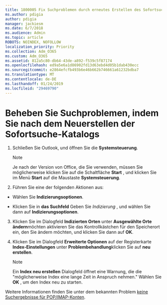 ```yaml
---
title: 1800005 Fix Suchproblemen durch erneutes Erstellen des Sofortsuche-Katalogs
ms.author: pdigia
author: pdigia
manager: jackiesm
ms.date: 6/7/2018
ms.audience: Admin
ms.topic: article
ROBOTS: NOINDEX, NOFOLLOW
localization_priority: Priority
ms.collection: Adm_O365
ms.custom: Adm_O365
ms.assetid: 812a5c80-db64-43de-a892-f539c5f87174
ms.openlocfilehash: ed9a5e6a1d86902fd13d63ebd4d05b1dab430ecc
ms.sourcegitcommit: e2864efcfb493b6e46b662b746661a61232bdba7
ms.translationtype: MT
ms.contentlocale: de-DE
ms.lasthandoff: 01/24/2019
ms.locfileid: "29469790"
---
```

# <a name="fix-search-issues-by-rebuilding-your-instant-search-catalog"></a>Beheben Sie Suchproblemen, indem Sie nach dem Neuerstellen der Sofortsuche-Katalogs

1. Schließen Sie Outlook, und öffnen Sie die **Systemsteuerung**.
    
    > [!NOTE]
    > Je nach der Version von Office, die Sie verwenden, müssen Sie möglicherweise klicken Sie auf die Schaltfläche **Start** , und klicken Sie im Menü **Start** auf die Maustaste **Systemsteuerung**. 
  
2. Führen Sie eine der folgenden Aktionen aus:
    
  - Wählen Sie **Indizierungsoptionen**.
    
  - Klicken Sie in **das Suchfeld** Geben Sie *Indizierung* , und wählen Sie dann auf **Indizierungsoptionen**.
    
3. Klicken Sie im Dialogfeld **Indizierten Orten** unter **Ausgewählte Orte ändern**möchten aktivieren Sie das Kontrollkästchen für den Speicherort ein, den Sie ändern möchten, und klicken Sie dann auf **OK**.
    
4. Klicken Sie im Dialogfeld **Erweiterte Optionen** auf der Registerkarte **Index-Einstellungen** unter **Problembehandlung**klicken Sie auf **neu erstellen**.
    
    > [!NOTE]
    > Ein **Index neu erstellen** Dialogfeld öffnet eine Warnung, die die "möglicherweise Index eine lange Zeit in Anspruch nehmen." Wählen Sie **OK** , um den Index neu zu starten. 
  
Weitere Informationen finden Sie unter dem bekannten Problem [keine Suchergebnisse für POP/IMAP-Konten](https://support.office.com/article/51c9d2c7-a3db-4358-afdf-50d3a9e57039.aspx).
  

